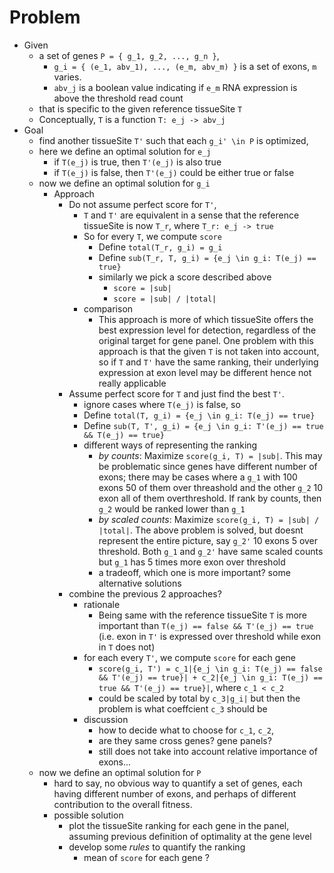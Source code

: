 





# Problem 

+ Given 
    + a set of genes `P = { g_1, g_2, ..., g_n }`, 
        + `g_i = { (e_1, abv_1), ..., (e_m, abv_m) }` is  a set of exons, `m` varies.
        + `abv_j` is a boolean value indicating if `e_m` RNA expression is above the threshold read count
    + that is specific to the given reference tissueSite `T`
    + Conceptually, `T` is a function `T: e_j -> abv_j`
+ Goal 
    + find another tissueSite `T'` such that each `g_i' \in P` is optimized, 
    + here we define an optimal solution for `e_j`
        + if `T(e_j)` is true, then `T'(e_j)`  is also true 
        + if `T(e_j)` is false, then `T'(e_j)` could be either true or false
    + now we define an optimal solution for `g_i`
        + Approach 
            + Do not assume perfect score for `T'`, 
                + `T` and `T'` are equivalent in a sense that the reference tissueSite is now `T_r`, where `T_r: e_j -> true`
                + So for every `T`, we compute `score`
                    + Define `total(T_r, g_i) = g_i` 
                    + Define `sub(T_r, T, g_i) = {e_j \in g_i: T(e_j) == true}`  
                    + similarly we pick a score described above
                        + `score = |sub|`
                        + `score = |sub| / |total|`
                + comparison
                    + This approach is more of which tissueSite offers the best expression level for detection, regardless of the original target for gene panel. One problem with this approach is that the given `T` is not taken into account, so if `T` and `T'` have the same ranking, their underlying expression at exon level may be different hence not really applicable 
            + Assume perfect score for `T` and just find the best `T'`.
                + ignore cases where `T(e_j)` is false, so 
                + Define `total(T, g_i) = {e_j \in g_i: T(e_j) == true}` 
                + Define `sub(T, T', g_i) = {e_j \in g_i: T'(e_j) == true && T(e_j) == true}`
                + different ways of representing the ranking 
                    + _by counts_: Maximize `score(g_i, T) = |sub|`. This may be problematic since genes have different number of exons; there may be cases where a `g_1` with 100 exons 50 of them over threashold and the other `g_2` 10 exon all of them overthreshold. If rank by counts, then `g_2` would be ranked lower than `g_1`
                    + _by scaled counts_: Maximize `score(g_i, T) = |sub| / |total|`. The above problem is solved, but doesnt represent the entire picture, say `g_2'` 10 exons 5 over threshold. Both `g_1` and `g_2'` have same scaled counts but `g_1` has 5 times more exon over threshold
                    + a tradeoff, which one is more important? some alternative solutions 
            + combine the previous 2 approaches?
                + rationale 
                    + Being same with the reference tissueSite `T` is more important than `T(e_j) == false && T'(e_j) == true` (i.e. exon in `T'` is expressed over threshold while exon in `T` does not)
                + for each every `T'`, we compute `score` for each gene
                    + `score(g_i, T') = c_1|{e_j \in g_i: T(e_j) == false && T'(e_j) == true}| + c_2|{e_j \in g_i: T(e_j) == true && T'(e_j) == true}|`, where `c_1 < c_2`
                    + could be scaled by total by `c_3|g_i|` but then the problem is what coeffcient `c_3` should be
                + discussion 
                    + how to decide what to choose for `c_1`, `c_2`, 
                    + are they same cross genes? gene panels? 
                    + still does not take into account relative importance of exons... 
    + now we define an optimal solution for `P`
        + hard to say, no obvious way to quantify a set of genes, each having different number of exons, and perhaps of different contribution to the overall fitness. 
        + possible solution
            + plot the tissueSite ranking for each gene in the panel, assuming previous definition of optimality at the gene level
            + develop some _rules_ to quantify the ranking 
                + mean of `score` for each gene ?



